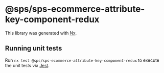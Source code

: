 # @sps/sps-ecommerce-attribute-key-component-redux

This library was generated with [Nx](https://nx.dev).

## Running unit tests

Run `nx test @sps/sps-ecommerce-attribute-key-component-redux` to execute the unit tests via [Jest](https://jestjs.io).
